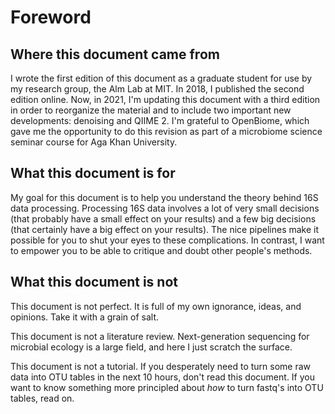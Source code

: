 # Foreword

## Where this document came from

I wrote the first edition of this document as a graduate student for use by my
research group, the Alm Lab at MIT. In 2018, I published the second edition online.
Now, in 2021, I'm
updating this document with a third edition in order to reorganize the material
and to include two important new developments: denoising and QIIME 2. I'm
grateful to OpenBiome, which gave me the opportunity to do this revision as
part of a microbiome science seminar course for Aga Khan University.

## What this document is for

My goal for this document is to help you understand the theory behind 16S data
processing.
Processing 16S data involves a lot of very small decisions (that probably
have a small effect on your results) and a few big decisions (that certainly have
a big effect on your results). The nice pipelines make it possible for you to shut your
eyes to these complications. In contrast, I want to empower you to be able to
critique and doubt other people's methods.

## What this document is not

This document is not perfect. It is full of my own ignorance, ideas, and
opinions. Take it with a grain of salt.

This document is not a literature review. Next-generation
sequencing for microbial ecology
is a large field, and here I just scratch the surface.

This document is not a tutorial. If you desperately need to turn some raw
data into OTU tables in the next 10 hours, don't read this document. If you
want to know something more principled about *how* to turn fastq's into
OTU tables, read on.
